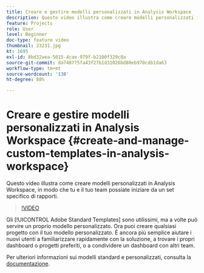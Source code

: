 ```yaml
---
title: Creare e gestire modelli personalizzati in Analysis Workspace
description: Questo video illustra come creare modelli personalizzati in Analysis Workspace, in modo che tu e il tuo team possiate iniziare da un set specifico di rapporti.
feature: Projects
role: User
level: Beginner
doc-type: feature video
thumbnail: 23231.jpg
kt: 1695
exl-id: 8bd32aea-5015-4cae-979f-b2100f329c8a
source-git-commit: da748775fa43f27b1d31026bd80eb970cdb1da63
workflow-type: tm+mt
source-wordcount: '138'
ht-degree: 88%

---
```


# Creare e gestire modelli personalizzati in Analysis Workspace {#create-and-manage-custom-templates-in-analysis-workspace}

Questo video illustra come creare modelli personalizzati in Analysis Workspace, in modo che tu e il tuo team possiate iniziare da un set specifico di rapporti.

>[!VIDEO](https://video.tv.adobe.com/v/23231/?quality=12)

Gli [!UICONTROL Adobe Standard Templates] sono utilissimi, ma a volte può servire un proprio modello personalizzato. Ora puoi creare qualsiasi progetto con il tuo modello personalizzato. È ancora più semplice aiutare i nuovi utenti a familiarizzare rapidamente con la soluzione, a trovare i propri dashboard o progetti preferiti, o a condividere un dashboard con altri team.

Per ulteriori informazioni sui modelli standard e personalizzati, consulta la [documentazione](https://experienceleague.adobe.com/docs/analytics/analyze/analysis-workspace/build-workspace-project/starter-projects.html?lang=it).
